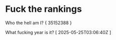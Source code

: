 # Fuck the rankings

Who the hell am I?
{ 35152388 }

What fucking year is it?
[ 2025-05-25T03:06:40Z ]

